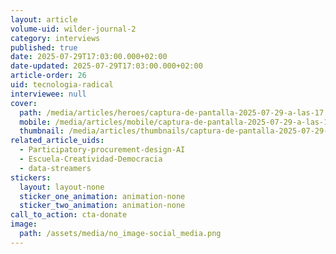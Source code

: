 ```yaml
---
layout: article
volume-uid: wilder-journal-2
category: interviews
published: true
date: 2025-07-29T17:03:00.000+02:00
date-updated: 2025-07-29T17:03:00.000+02:00
article-order: 26
uid: tecnologia-radical
interviewee: null
cover:
  path: /media/articles/heroes/captura-de-pantalla-2025-07-29-a-las-17.08.18.png
  mobile: /media/articles/mobile/captura-de-pantalla-2025-07-29-a-las-17.08.18.png
  thumbnail: /media/articles/thumbnails/captura-de-pantalla-2025-07-29-a-las-17.08.18.png
related_article_uids:
  - Participatory-procurement-design-AI
  - Escuela-Creatividad-Democracia
  - data-streamers
stickers:
  layout: layout-none
  sticker_one_animation: animation-none
  sticker_two_animation: animation-none
call_to_action: cta-donate
image:
  path: /assets/media/no_image-social_media.png
---
```

